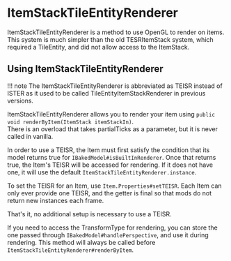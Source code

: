 ItemStackTileEntityRenderer
=======================
ItemStackTileEntityRenderer is a method to use OpenGL to render on items. This system is much simpler than the old TESRItemStack system, which required a TileEntity, and did not allow access to the ItemStack.

Using ItemStackTileEntityRenderer
--------------------------

!!! note
    The ItemStackTileEntityRenderer is abbreviated as TEISR instead of ISTER as it used to be called TileEntityItemStackRenderer in previous versions.

ItemStackTileEntityRenderer allows you to render your item using `public void renderByItem(ItemStack itemStackIn)`.  
There is an overload that takes partialTicks as a parameter, but it is never called in vanilla.

In order to use a TEISR, the Item must first satisfy the condition that its model returns true for `IBakedModel#isBuiltInRenderer`.
Once that returns true, the Item's TEISR will be accessed for rendering. If it does not have one, it will use the default `ItemStackTileEntityRenderer.instance`.

To set the TEISR for an Item, use `Item.Properties#setTEISR`. Each Item can only ever provide one TEISR, and the getter is final so that mods do not return new instances each frame.

That's it, no additional setup is necessary to use a TEISR.

If you need to access the TransformType for rendering, you can store the one passed through `IBakedModel#handlePerspective`, and use it during rendering. This method will always be called before `ItemStackTileEntityRenderer#renderByItem`.
